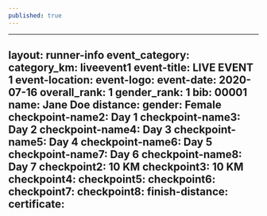 ```yaml
---
published: true
---
```

--- 
layout: runner-info 
event_category: 
category_km: liveevent1 
event-title: LIVE EVENT 1 
event-location:
event-logo: 
event-date: 2020-07-16
overall_rank: 1
gender_rank: 1
bib: 00001
name: Jane Doe
distance:
gender: Female
checkpoint-name2: Day 1
checkpoint-name3: Day 2
checkpoint-name4: Day 3
checkpoint-name5: Day 4
checkpoint-name6: Day 5
checkpoint-name7: Day 6
checkpoint-name8: Day 7
checkpoint2: 10 KM
checkpoint3: 10 KM
checkpoint4: 
checkpoint5: 
checkpoint6: 
checkpoint7: 
checkpoint8: 
finish-distance: 
certificate:
---
